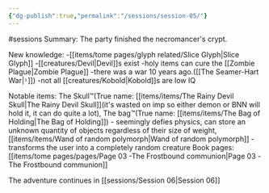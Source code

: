 ```yaml
---
{"dg-publish":true,"permalink":"/sessions/session-05/"}
---
```


#sessions 
Summary:
The party finished the necromancer's crypt.

New knowledge:
-[[items/tome pages/glyph related/Slice Glyph\|Slice Glyph]]
-[[creatures/Devil\|Devil]]s exist
-holy items can cure the [[Zombie Plague\|Zombie Plague]]
-there was a war 10 years ago.([[The Seamer-Hart War|`¹`]])
-not all [[creatures/Kobold\|Kobold]]s are low IQ

Notable items:
The Skull™️(True name: [[items/items/The Rainy Devil Skull\|The Rainy Devil Skull]](it's wasted on imp so either demon or BNN will hold it, it can do quite a lot),
The bag™️(True name: [[items/items/The Bag of Holding\|The Bag of Holding]]) - seemingly defies physics, can store an unknown quantity of objects regardless of their size of weight,
[[items/items/Wand of random polymorph\|Wand of random polymorph]]  - transforms the user into a completely random creature
Book pages: [[items/tome pages/pages/Page 03 -The Frostbound communion\|Page 03 -The Frostbound communion]]

The adventure continues in [[sessions/Session 06\|Session 06]]